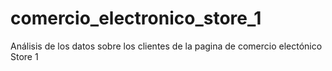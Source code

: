 # comercio_electronico_store_1
Análisis de los datos sobre los clientes de la pagina de comercio electónico Store 1
